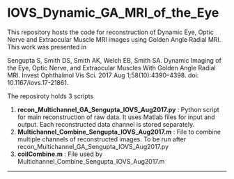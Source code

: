 # IOVS_Dynamic_GA_MRI_of_the_Eye

This repository hosts the code for reconstruction of Dynamic Eye, Optic Nerve and Extraocular Muscle  MRI images using Golden Angle Radial MRI. This work was presented in 

Sengupta S, Smith DS, Smith AK, Welch EB, Smith SA. Dynamic Imaging of the Eye, Optic Nerve, and Extraocular Muscles With Golden Angle Radial MRI. Invest Ophthalmol Vis Sci. 2017 Aug 1;58(10):4390–4398. doi: 10.1167/iovs.17-21861.

The reposiroty holds 3 scripts

1. **recon_Multichannel_GA_Sengupta_IOVS_Aug2017.py** : Python script for main reconstruction of raw data. It uses Matlab files for input and output. Each reconstructed data channel is stored separately.
2. **Multichannel_Combine_Sengupta_IOVS_Aug2017.m** : File to combine multiple channels of reconstructed images. To be run after recon_Multichannel_GA_Sengupta_IOVS_Aug2017.py
3. **coilCombine.m** : File used by Multichannel_Combine_Sengupta_IOVS_Aug2017.m


****